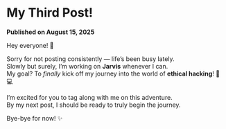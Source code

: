 # My Third Post!  

**Published on August 15, 2025**  

Hey everyone! 👋  

Sorry for not posting consistently — life’s been busy lately.  
Slowly but surely, I’m working on **Jarvis** whenever I can.  
My goal? To *finally* kick off my journey into the world of **ethical hacking**! 🖤💻  

I’m excited for you to tag along with me on this adventure.  
By my next post, I should be ready to truly begin the journey.  

Bye-bye for now! ✨  
